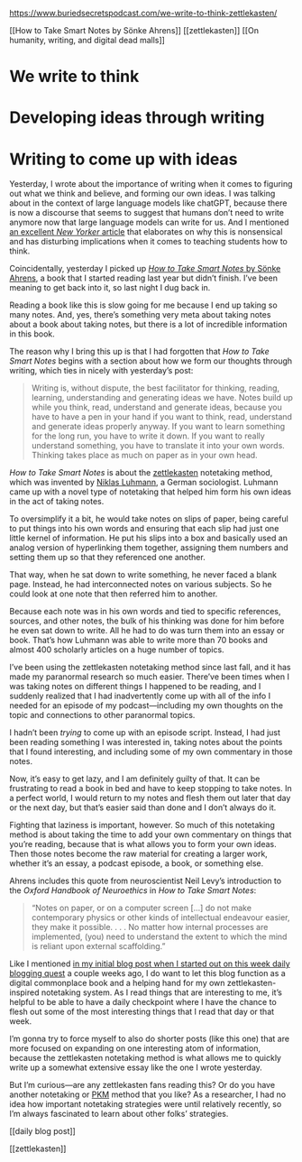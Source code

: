 https://www.buriedsecretspodcast.com/we-write-to-think-zettlekasten/

[[How to Take Smart Notes by Sönke Ahrens]]
[[zettlekasten]]
[[On humanity, writing, and digital dead malls]]

# We write to think
# Developing ideas through writing
# Writing to come up with ideas

Yesterday, I wrote about the importance of writing when it comes to figuring out what we think and believe, and forming our own ideas. I was talking about in the context of large language models like chatGPT, because there is now a discourse that seems to suggest that humans don’t need to write anymore now that large language models can write for us. And I mentioned [an excellent _New Yorker_ article]( https://www.newyorker.com/tech/annals-of-technology/chatgpt-is-a-blurry-jpeg-of-the-web?ref=buriedsecretspodcast.com) that elaborates on why this is nonsensical and has disturbing implications when it comes to teaching students how to think.

Coincidentally, yesterday I picked up [_How to Take Smart Notes_ by Sönke Ahrens]( https://www.soenkeahrens.de/en/takesmartnotes), a book that I started reading last year but didn’t finish. I’ve been meaning to get back into it, so last night I dug back in.

Reading a book like this is slow going for me because I end up taking so many notes. And, yes, there’s something very meta about taking notes about a book about taking notes, but there is a lot of incredible information in this book.

The reason why I bring this up is that I had forgotten that _How to Take Smart Notes_ begins with a section about how we form our thoughts through writing, which ties in nicely with yesterday’s post:

> Writing is, without dispute, the best facilitator for thinking, reading, learning, understanding and generating ideas we have. Notes build up while you think, read, understand and generate ideas, because you have to have a pen in your hand if you want to think, read, understand and generate ideas properly anyway. If you want to learn something for the long run, you have to write it down. If you want to really understand something, you have to translate it into your own words. Thinking takes place as much on paper as in your own head.

_How to Take Smart Notes_ is about the [zettlekasten]( https://zettelkasten.de/introduction/) notetaking method, which was invented by [Niklas Luhmann]( [https://en.wikipedia.org/wiki/Niklas_Luhmann](https://en.wikipedia.org/wiki/Niklas_Luhmann)), a German sociologist. Luhmann came up with a novel type of notetaking that helped him form his own ideas in the act of taking notes.

To oversimplify it a bit, he would take notes on slips of paper, being careful to put things into his own words and ensuring that each slip had just one little kernel of information. He put his slips into a box and basically used an analog version of hyperlinking them together, assigning them numbers and setting them up so that they referenced one another.

That way, when he sat down to write something, he never faced a blank page. Instead, he had interconnected notes on various subjects. So he could look at one note that then referred him to another.

Because each note was in his own words and tied to specific references, sources, and other notes, the bulk of his thinking was done for him before he even sat down to write. All he had to do was turn them into an essay or book. That’s how Luhmann was able to write more than 70 books and almost 400 scholarly articles on a huge number of topics.

I’ve been using the zettlekasten notetaking method since last fall, and it has made my paranormal research so much easier. There’ve been times when I was taking notes on different things I happened to be reading, and I suddenly realized that I had inadvertently come up with all of the info I needed for an episode of my podcast—including my own thoughts on the topic and connections to other paranormal topics.

I hadn’t been _trying_ to come up with an episode script. Instead, I had just been reading something I was interested in, taking notes about the points that I found interesting, and including some of my own commentary in those notes.

Now, it’s easy to get lazy, and I am definitely guilty of that. It can be frustrating to read a book in bed and have to keep stopping to take notes. In a perfect world, I would return to my notes and flesh them out later that day or the next day, but that’s easier said than done and I don’t always do it.

Fighting that laziness is important, however. So much of this notetaking method is about taking the time to add your own commentary on things that you’re reading, because that is what allows you to form your own ideas. Then those notes become the raw material for creating a larger work, whether it’s an essay, a podcast episode, a book, or something else.

Ahrens includes this quote from neuroscientist Neil Levy’s introduction to the _Oxford Handbook of Neuroethics_ in _How to Take Smart Notes_:

> “Notes on paper, or on a computer screen [...] do not make contemporary physics or other kinds of intellectual endeavour easier, they make it possible. . . . No matter how internal processes are implemented, (you) need to understand the extent to which the mind is reliant upon external scaffolding.”

Like I mentioned [in my initial blog post when I started out on this week daily blogging quest]( https://www.buriedsecretspodcast.com/embarking-on-a-quest/) a couple weeks ago, I do want to let this blog function as a digital commonplace book and a helping hand for my own zettlekasten-inspired notetaking system. As I read things that are interesting to me, it’s helpful to be able to have a daily checkpoint where I have the chance to flesh out some of the most interesting things that I read that day or that week.

I’m gonna try to force myself to also do shorter posts (like this one) that are more focused on expanding on one interesting atom of information, because the zettlekasten notetaking method is what allows me to quickly write up a somewhat extensive essay like the one I wrote yesterday.

But I’m curious—are any zettlekasten fans reading this? Or do you have another notetaking or [PKM](https://en.wikipedia.org/wiki/Personal_knowledge_management) method that you like? As a researcher, I had no idea how important notetaking strategies were until relatively recently, so I’m always fascinated to learn about other folks’ strategies.

[[daily blog post]]

[[zettlekasten]]